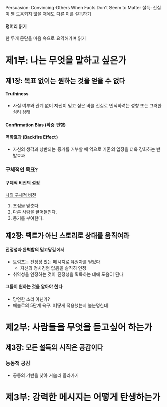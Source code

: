 Persuasion: Convincing Others When Facts Don't Seem to Matter
설득: 진실이 별 도움되지 않을 때에도 다른 이를 설득하기

#### 덩어리 읽기

한 두개 문단을 마음 속으로 요약해가며 읽기

# 제1부: 나는 무엇을 말하고 싶은가

## 제1장: 목표 없이는 원하는 것을 얻을 수 없다

#### Truthiness

- 사실 여부와 관계 없이 자신이 믿고 싶은 바를 진실로 인식하려는 성향 또는 그러한 심리 상태

#### Confirmation Bias (확증 편향)

#### 역화효과 (Backfire Effect)

- 자신의 생각과 상반되는 증거를 거부할 때 역으로 기존의 입장을 더욱 강화하는 반발효과

### 구체적인 목표?

#### 구체적 비전의 설정

[나의 구체적 비전](나의%20구체적%20비전.md)

1. 초점을 맞춘다.
2. 다른 사람을 끌어들인다.
3. 동기를 부여한다.

## 제2장: 팩트가 아닌 스토리로 상대를 움직여라

#### 진정성과 완벽함의 밀고당김에서

- 트럼프는 진정성 있는 메시지로 유권자를 얻었다
	- 자신의 정치경험 없음을 솔직히 인정
- 취약성을 인정하는 것이 진정성을 획득하는 데에 도움이 된다

#### 그들이 원하는 것을 알아야 한다

- 당연한 소리 아닌가?
- 매슬로의 5단계 욕구. 어떻게 적용했는지 불분명한데

# 제2부: 사람들을 무엇을 듣고싶어 하는가

## 제3장: 모든 설득의 시작은 공감이다

### 능동적 공감

- 공통의 기반을 찾아 거슬러 올라가기

# 제3부: 강력한 메시지는 어떻게 탄생하는가

## 